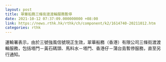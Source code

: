 ```yaml
---
layout: post
title: 翠華船務三條街渡渡輪服務暫停
date: 2021-10-12 07:37:09.000000000 +08:00
link: https://news.rthk.hk/rthk/ch/component/k2/1614740-20211012.htm
categories: rthk
---
```


運輸署表示，由於三號強風信號現正生效，翠華船務（香港）有限公司三條街渡渡輪服務，包括塔門－黃石碼頭、馬料水－塔門、香港仔－蒲台島暫停服務，直至另行通知。
